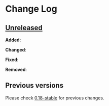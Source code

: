 # Change Log

## [Unreleased](https://github.com/decidim/decidim/tree/HEAD)


**Added**:


**Changed**:


**Fixed**:


**Removed**:

## Previous versions

Please check [0.18-stable](https://github.com/decidim/decidim/blob/0.18-stable/CHANGELOG.md) for previous changes.
